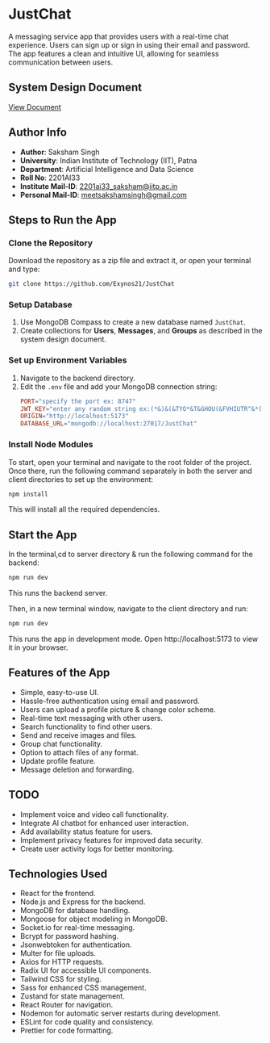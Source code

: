 # JustChat

A messaging service app that provides users with a real-time chat experience. Users can sign up or sign in using their email and password. The app features a clean and intuitive UI, allowing for seamless communication between users.

## System Design Document
[View Document](https://docs.google.com/document/d/10YoI5fRNB7dI55H-4o5YCKDsuYd25mPj60k_Uf8yWog/edit?usp=sharing)

## Author Info
- **Author**: Saksham Singh
- **University**: Indian Institute of Technology (IIT), Patna
- **Department**: Artificial Intelligence and Data Science
- **Roll No**: 2201AI33
- **Institute Mail-ID**: 2201ai33_saksham@iitp.ac.in
- **Personal Mail-ID**: meetsakshamsingh@gmail.com

## Steps to Run the App

### Clone the Repository
Download the repository as a zip file and extract it, or open your terminal and type:

```bash
git clone https://github.com/Exynos21/JustChat
```
### Setup Database
1. Use MongoDB Compass to create a new database named `JustChat`.
2. Create collections for **Users**, **Messages**, and **Groups** as described in the system design document.

### Set up Environment Variables
1. Navigate to the backend directory.
2. Edit the `.env` file and add your MongoDB connection string:
    ```makefile
    PORT="specify the port ex: 8747"
    JWT_KEY="enter any random string ex:(*&)&(&TYO*&T&GHOU(&FVHIUTR^&*(*&^())))"
    ORIGIN="http://localhost:5173"
    DATABASE_URL="mongodb://localhost:27017/JustChat"
    ```

### Install Node Modules

To start, open your terminal and navigate to the root folder of the project. Once there, run the following command separately in both the server and client directories to set up the environment:
```bash
npm install
```
This will install all the required dependencies.
## Start the App

In the terminal,cd to server directory & run the following command for the backend:

```bash
npm run dev
```
This runs the backend server.

Then, in a new terminal window, navigate to the client directory and run:
```bash
npm run dev
```
This runs the app in development mode. Open http://localhost:5173 to view it in your browser.

## Features of the App
- Simple, easy-to-use UI.
- Hassle-free authentication using email and password.
- Users can upload a profile picture & change color scheme.
- Real-time text messaging with other users.
- Search functionality to find other users.
- Send and receive images and files.
- Group chat functionality.
- Option to attach files of any format.
- Update profile feature.
- Message deletion and forwarding.

## TODO

- Implement voice and video call functionality.
- Integrate AI chatbot for enhanced user interaction.
- Add availability status feature for users.
- Implement privacy features for improved data security.
- Create user activity logs for better monitoring.


## Technologies Used

- React for the frontend.
- Node.js and Express for the backend.
- MongoDB for database handling.
- Mongoose for object modeling in MongoDB.
- Socket.io for real-time messaging.
- Bcrypt for password hashing.
- Jsonwebtoken for authentication.
- Multer for file uploads.
- Axios for HTTP requests.
- Radix UI for accessible UI components.
- Tailwind CSS for styling.
- Sass for enhanced CSS management.
- Zustand for state management.
- React Router for navigation.
- Nodemon for automatic server restarts during development.
- ESLint for code quality and consistency.
- Prettier for code formatting.


